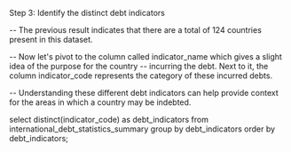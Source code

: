 Step 3: Identify the distinct debt indicators

-- The previous result indicates that there are a total of 124 countries present in this dataset. 

-- Now let's pivot to the column called indicator_name which gives a slight idea of the purpose for the country
-- incurring the debt. Next to it, the column indicator_code represents the category of these incurred debts. 

-- Understanding these different debt indicators can help provide context for the areas in which a country may be indebted.

select distinct(indicator_code) as debt_indicators
from international_debt_statistics_summary
group by debt_indicators
order by debt_indicators;

